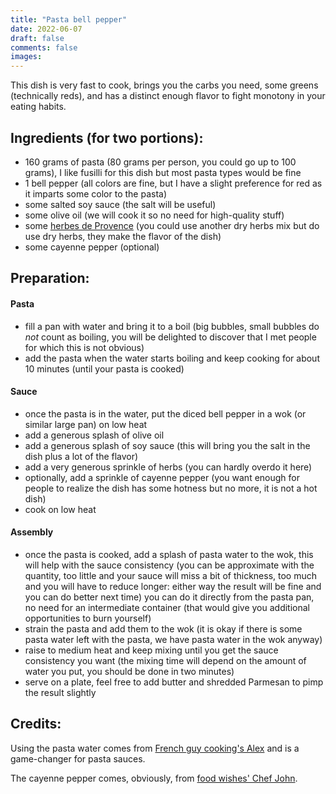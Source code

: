 ```yaml
---
title: "Pasta bell pepper"
date: 2022-06-07
draft: false
comments: false
images:
---
```


This dish is very fast to cook, brings you the carbs you need, some greens (technically reds), and has a distinct enough flavor to fight monotony in your eating habits.

## Ingredients (for two portions):

* 160 grams of pasta (80 grams per person, you could go up to 100 grams), I like fusilli for this dish but most pasta types would be fine
* 1 bell pepper (all colors are fine, but I have a slight preference for red as it imparts some color to the pasta)
* some salted soy sauce (the salt will be useful)
* some olive oil (we will cook it so no need for high-quality stuff)
* some [herbes de Provence](https://en.wikipedia.org/wiki/Herbes_de_Provence) (you could use another dry herbs mix but do use dry herbs, they make the flavor of the dish)
* some cayenne pepper (optional)

## Preparation:

#### Pasta

* fill a pan with water and bring it to a boil (big bubbles, small bubbles do *not* count as boiling, you will be delighted to discover that I met people for which this is not obvious)
* add the pasta when the water starts boiling and keep cooking for about 10 minutes (until your pasta is cooked)

#### Sauce

* once the pasta is in the water, put the diced bell pepper in a wok (or similar large pan) on low heat
* add a generous splash of olive oil
* add a generous splash of soy sauce (this will bring you the salt in the dish plus a lot of the flavor)
* add a very generous sprinkle of herbs (you can hardly overdo it here)
* optionally, add a sprinkle of cayenne pepper (you want enough for people to realize the dish has some hotness but no more, it is not a hot dish)
* cook on low heat 

#### Assembly

* once the pasta is cooked, add a splash of pasta water to the wok, this will help with the sauce consistency (you can be approximate with the quantity, too little and your sauce will miss a bit of thickness, too much and you will have to reduce longer: either way the result will be fine and you can do better next time) you can do it directly from the pasta pan, no need for an intermediate container (that would give you additional opportunities to burn yourself)
* strain the pasta and add them to the wok (it is okay if there is some pasta water left with the pasta, we have pasta water in the wok anyway)
* raise to medium heat and keep mixing until you get the sauce consistency you want (the mixing time will depend on the amount of water you put, you should be done in two minutes)
* serve on a plate, feel free to add butter and shredded Parmesan to pimp the result slightly

## Credits:

Using the pasta water comes from [French guy cooking's Alex](https://youtu.be/Ng7GWl57nQM) and is a game-changer for pasta sauces.

The cayenne pepper comes, obviously, from [food wishes' Chef John](https://foodwishes.blogspot.com/).
